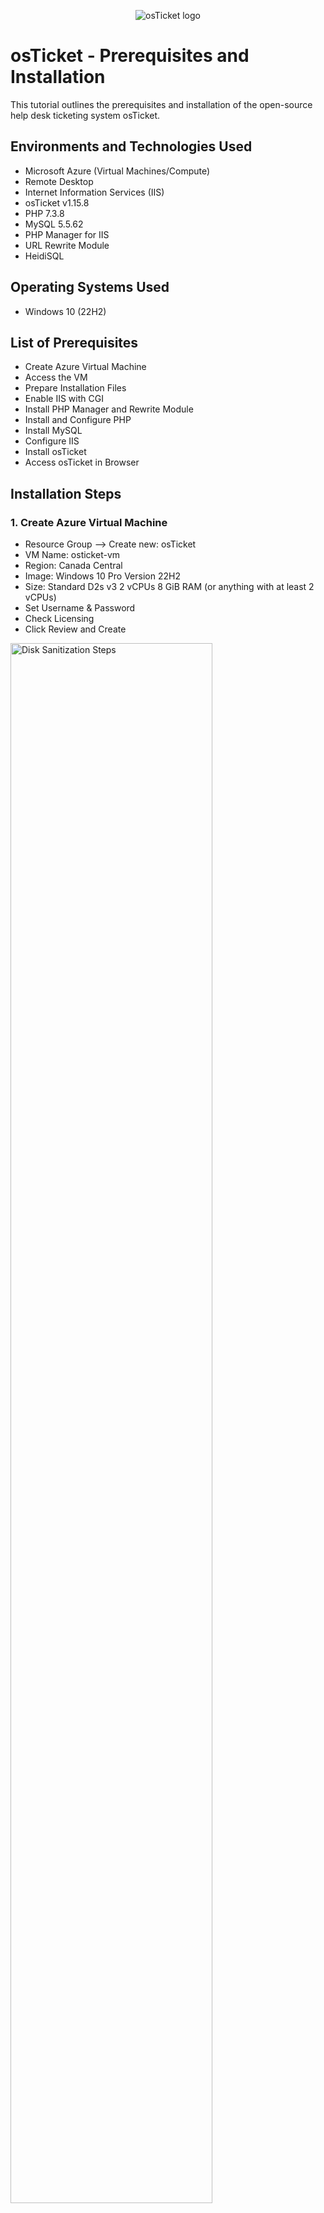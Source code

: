 <p align="center">
<img src="https://i.imgur.com/Clzj7Xs.png" alt="osTicket logo"/>
</p>

<h1>osTicket - Prerequisites and Installation</h1>
This tutorial outlines the prerequisites and installation of the open-source help desk ticketing system osTicket.<br />



<h2>Environments and Technologies Used</h2>

- Microsoft Azure (Virtual Machines/Compute)
- Remote Desktop
- Internet Information Services (IIS)
- osTicket v1.15.8
- PHP 7.3.8
- MySQL 5.5.62
- PHP Manager for IIS
- URL Rewrite Module
- HeidiSQL

<h2>Operating Systems Used </h2>

- Windows 10</b> (22H2)

<h2>List of Prerequisites</h2>

- Create Azure Virtual Machine
- Access the VM
- Prepare Installation Files
- Enable IIS with CGI
- Install PHP Manager and Rewrite Module
- Install and Configure PHP
- Install MySQL
- Configure IIS
- Install osTicket
- Access osTicket in Browser

<h2>Installation Steps</h2>

<h3>1. Create Azure Virtual Machine </h3>
 
  - Resource Group --> Create new: osTicket
- VM Name: osticket-vm
- Region: Canada Central
- Image: Windows 10 Pro Version 22H2
- Size: Standard D2s v3 2 vCPUs 8 GiB RAM (or anything with at least 2 vCPUs)
- Set Username & Password
- Check Licensing
- Click Review and Create

<img src="https://i.imgur.com/qYUei7w.png" height="80%" width="80%" alt="Disk Sanitization Steps"/>
<img src="https://i.imgur.com/tMu5It8.png" height="80%" width="80%" alt="Disk Sanitization Steps"/>

<p>
Creating a Virtual Machine (VM) in Microsoft Azure provides the environment needed to host and run the osTicket application. In this step, we configure the basic settings such as the resource group, region, operating system, and hardware specifications. This ensures we have a Windows 10 machine ready for remote access and installation of required components.
</p>
<br />

<p>
  <h3>2. Connect to the VM </h3>
 
  - Use Remote Desktop to connect to osticket-vm with your credentials.

<img src="https://i.imgur.com/rVyeCMm.png" />
</p>
Once the VM is deployed, we use Remote Desktop Protocol (RDP) to connect to it. This allows us to interact with the Windows 10 environment just like a local machine. This connection is essential for performing all further configuration and installation steps. 
</p>
<br />

<p>
  <h3>3. Prepare Installation Files </h3>
 
- Download osTicket-Installation-Files.zip (https://drive.usercontent.google.com/download?id=1b3RBkXTLNGXbibeMuAynkfzdBC1NnqaD&export=download) to the desktop.
- Extract the contents to a folder named osTicket-Installation-Files.

<img src="https://i.imgur.com/jnpRMyU.png" />
<p> Downloading and organizing the osTicket installation files upfront ensures all required software components are readily available. This includes osTicket itself, PHP, MySQL, and necessary IIS modules. Extracting them into a dedicated folder keeps the setup process smooth and structured.
</p> 
<br />

<p>
  <h3>4. Install IIS with CGI </h3>
 
- Open Control Panel > Programs > Turn Windows features on or off.
- Enable: Internet Information Services Under World Wide Web Services > Application Development Features: check CGI.

<img src="https://i.imgur.com/FcaCYbm.png"/>
<img src="https://i.imgur.com/lhkyk0x.png"/>
</p>
<p>
IIS (Internet Information Services) is required to serve web pages, and the CGI feature is needed for PHP to function properly with osTicket. Enabling these ensures our server environment can run dynamic PHP scripts.
</p>
<br />

<p>
  <h3>5. Install PHP Manager and URL Rewrite Module </h3>
 
 From the osTicket-Installation-Files folder:
- Install PHPManagerForIIS_V1.5.0.msi.
- Install rewrite_amd64_en-US.msi.

<img src="https://i.imgur.com/bD2USwo.png"/>
</p>
<p>
The PHP Manager simplifies managing PHP settings in IIS, while the URL Rewrite Module is essential for clean, user-friendly URLs. Both are necessary for osTicket to run smoothly in a Windows environment.
</p>
<br />

<p>
  <h3>6. Set Up PHP </h3>
 
- Create a directory: C:\PHP.
- Extract php-7.3.8-nts-Win32-VC15-x86.zip into C:\PHP.
- Install VC_redist.x86.exe.

<img src="https://i.imgur.com/RUSqqpw.png"/>
<img src="https://i.imgur.com/rkgZchS.png"/>
<img src="https://i.imgur.com/XOBm0X9.png"/>
</p>
<p>
PHP is the scripting language osTicket is built on. This step installs the correct version and runtime components required for PHP to operate on Windows and communicate with IIS.
</p>
<br />

<p>
  <h3>7. Install MySQL </h3>
 
Run mysql-5.5.62-win32.msi.
- Choose Typical Setup.

After installation, launch the Configuration Wizard:
- Select Standard Configuration.
- Set Username & Password.
- Finish Installation.

<img src="https://i.imgur.com/bkkBVFY.png"/>
<img src="https://i.imgur.com/WnKjQHQ.png"/>
</p>
<p>
MySQL is the database system that stores all osTicket data, including user info, tickets, and settings. This step ensures we have a functioning backend for the application to interact with.
</p>
<br />

<p>
  <h3>8. Configure PHP in IIS</h3>
 
- Open IIS Manager through Windows search bar and run as administrator.
- Double-click PHP Manager.
- Click Register new PHP version.
- Browse to C:\PHP\php-cgi.exe and select it.
- Restart IIS: In the right pane, click Restart under Manage Server.

<img src="https://i.imgur.com/NkXDKPP.png"/>
<img src="https://i.imgur.com/BN31CL5.png"/>
</p>
<p>
Registering the PHP executable with IIS allows the web server to process `.php` files. Without this configuration, the osTicket setup would not function or display properly.
</p>
</p>
<br />

<p>
  <h3>9. Deploy osTicket</h3>
 
- Extract osTicket-v1.15.8.zip from the osTicket-Installation-Files folder.
- Copy the upload folder to C:\inetpub\wwwroot.
- Rename upload to osTicket.

<img src="https://i.imgur.com/rEGYIAb.png"/>
</p>
<p>
Deploying the osTicket files to the IIS web root makes the application accessible via the web browser. This is a key step in preparing the software for installation and configuration.
</p>
<br />

<p>
  <h3>10. Access osTicket in Browser</h3>
 
In IIS Manager:
- Expand Sites > Default Web Site > osTicket.
- In the right pane, click *Browse :80.

The osTicket setup page should open in your default browser.

<img src="https://i.imgur.com/0SJjP5U.png"/>
</p>
<p>
Accessing the osTicket URL in a browser verifies the web server is working and begins the web-based installation. This is where the interactive setup process starts.
</p>
<br />

<p>
  <h3>11. Enable PHP Extensions</h3>
 
- In IIS Manager, navigate to Sites > Default Web Site > osTicket.
- Double-click PHP Manager.
- Click Enable or disable an extension.

Enable the following extensions:
- php_imap.dll
- php_intl.dll
- php_opcache.dll

Refresh the osTicket setup page in your browser to confirm the extensions are enabled.

<img src="https://i.imgur.com/HgujPme.png"/>
<img src="https://i.imgur.com/VTh3VPl.png"/>
</p>
<p>
osTicket requires specific PHP extensions to function correctly. Enabling these ensures support for internationalization, email fetching, and performance improvements through caching.
</p>
<br />

<p>
  <h3>12. Configure osTicket</h3>
 
Rename the configuration file:
- From: C:\inetpub\wwwroot\osTicket\include\ost-sampleconfig.php
- To: C:\inetpub\wwwroot\osTicket\include\ost-config.php

Set permissions for ost-config.php:
- Right-click the file > Properties > Security > Advanced.
- Click Disable inheritance and remove all inherited permissions.
- Click Add > Select a principal > type Everyone > Check Names > OK.
- Grant Full control permissions to Everyone.
- Click OK to apply changes.

<img src="https://i.imgur.com/ngU5IFw.png"/>
<img src="https://i.imgur.com/rNjLbye.png"/>
</p>
<p>
Renaming and setting permissions on the config file is critical for osTicket’s security and operability. This file holds database credentials and app settings, so it must be writable initially, then secured.
</p>
<br />

<p>
  <h3>13. Install HeidiSQL and Create Database</h3>
 
- Install HeidiSQL from the osTicket-Installation-Files folder.
- Open HeidiSQL and create a new session:
- Enter Username & Password.
- Connect to the session.
- Right-click in the left pane and select Create new > Database.
- Name the database osTicket.

<img src="https://i.imgur.com/SIS58Ra.png"/>
<img src="https://i.imgur.com/oCXRRir.png"/>
</p>
<p>
HeidiSQL is a GUI tool that makes it easy to manage MySQL databases. Here, we use it to create the osTicket database and verify connectivity before finishing installation.
</p>
<br />

<p>
  <h3>14. Complete osTicket Web Setup</h3>
 
In the osTicket setup page in your browser:

- Fill in the required fields:
- Helpdesk Name
- Default Email
- Admin Username
- Admin Password
- Database Settings:
- MySQL Database: osTicket
- MySQL Username
- MySQL Password
- Click Install Now!

<img src="https://i.imgur.com/tHqDp0f.png"/>
</p>
<p>
This step finalizes the software setup through a web interface. Here, we configure helpdesk details and link the application to our MySQL database to enable full functionality.
</p>
<br />

<p>
  <h3>15. Finalize Installation</h3>
 
Upon successful installation:
- Admin Panel: http://localhost/osTicket/scp/login.php
- End-User Portal: http://localhost/osTicket/

<img src="https://i.imgur.com/MHC4K1z.png"/>
<img src="https://i.imgur.com/cPeowzd.png"/>
</p>
<p>
After installation, osTicket provides two interfaces: the Admin Panel for backend management and the User Portal for customer ticket submissions. Verifying access ensures everything is configured properly.
</p>
</p>
<br />
